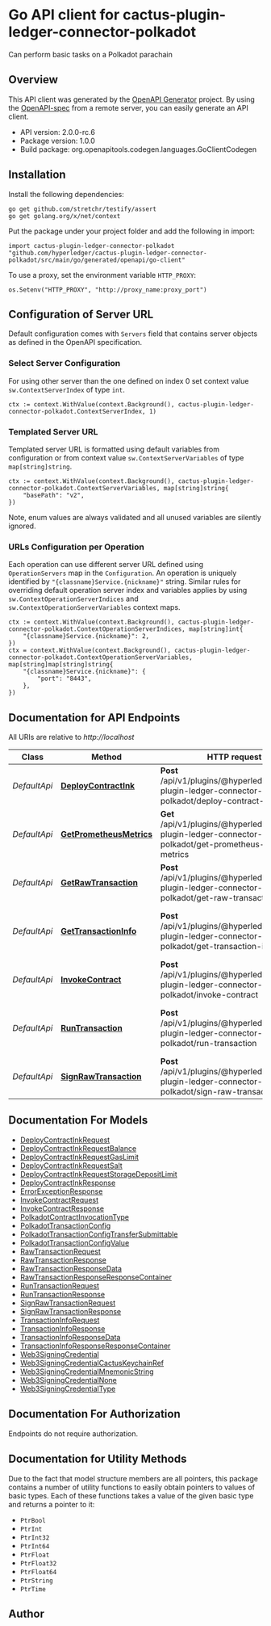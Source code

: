 # Go API client for cactus-plugin-ledger-connector-polkadot

Can perform basic tasks on a Polkadot parachain

## Overview
This API client was generated by the [OpenAPI Generator](https://openapi-generator.tech) project.  By using the [OpenAPI-spec](https://www.openapis.org/) from a remote server, you can easily generate an API client.

- API version: 2.0.0-rc.6
- Package version: 1.0.0
- Build package: org.openapitools.codegen.languages.GoClientCodegen

## Installation

Install the following dependencies:

```shell
go get github.com/stretchr/testify/assert
go get golang.org/x/net/context
```

Put the package under your project folder and add the following in import:

```golang
import cactus-plugin-ledger-connector-polkadot "github.com/hyperledger/cactus-plugin-ledger-connector-polkadot/src/main/go/generated/openapi/go-client"
```

To use a proxy, set the environment variable `HTTP_PROXY`:

```golang
os.Setenv("HTTP_PROXY", "http://proxy_name:proxy_port")
```

## Configuration of Server URL

Default configuration comes with `Servers` field that contains server objects as defined in the OpenAPI specification.

### Select Server Configuration

For using other server than the one defined on index 0 set context value `sw.ContextServerIndex` of type `int`.

```golang
ctx := context.WithValue(context.Background(), cactus-plugin-ledger-connector-polkadot.ContextServerIndex, 1)
```

### Templated Server URL

Templated server URL is formatted using default variables from configuration or from context value `sw.ContextServerVariables` of type `map[string]string`.

```golang
ctx := context.WithValue(context.Background(), cactus-plugin-ledger-connector-polkadot.ContextServerVariables, map[string]string{
	"basePath": "v2",
})
```

Note, enum values are always validated and all unused variables are silently ignored.

### URLs Configuration per Operation

Each operation can use different server URL defined using `OperationServers` map in the `Configuration`.
An operation is uniquely identified by `"{classname}Service.{nickname}"` string.
Similar rules for overriding default operation server index and variables applies by using `sw.ContextOperationServerIndices` and `sw.ContextOperationServerVariables` context maps.

```golang
ctx := context.WithValue(context.Background(), cactus-plugin-ledger-connector-polkadot.ContextOperationServerIndices, map[string]int{
	"{classname}Service.{nickname}": 2,
})
ctx = context.WithValue(context.Background(), cactus-plugin-ledger-connector-polkadot.ContextOperationServerVariables, map[string]map[string]string{
	"{classname}Service.{nickname}": {
		"port": "8443",
	},
})
```

## Documentation for API Endpoints

All URIs are relative to *http://localhost*

Class | Method | HTTP request | Description
------------ | ------------- | ------------- | -------------
*DefaultApi* | [**DeployContractInk**](docs/DefaultApi.md#deploycontractink) | **Post** /api/v1/plugins/@hyperledger/cactus-plugin-ledger-connector-polkadot/deploy-contract-ink | Deploys the ink! contract
*DefaultApi* | [**GetPrometheusMetrics**](docs/DefaultApi.md#getprometheusmetrics) | **Get** /api/v1/plugins/@hyperledger/cactus-plugin-ledger-connector-polkadot/get-prometheus-exporter-metrics | Get the Prometheus Metrics
*DefaultApi* | [**GetRawTransaction**](docs/DefaultApi.md#getrawtransaction) | **Post** /api/v1/plugins/@hyperledger/cactus-plugin-ledger-connector-polkadot/get-raw-transaction | Get raw unsigned transaction
*DefaultApi* | [**GetTransactionInfo**](docs/DefaultApi.md#gettransactioninfo) | **Post** /api/v1/plugins/@hyperledger/cactus-plugin-ledger-connector-polkadot/get-transaction-info | Get the necessary Transaction Info for a account
*DefaultApi* | [**InvokeContract**](docs/DefaultApi.md#invokecontract) | **Post** /api/v1/plugins/@hyperledger/cactus-plugin-ledger-connector-polkadot/invoke-contract | Invokes a contract on a polkadot ledger
*DefaultApi* | [**RunTransaction**](docs/DefaultApi.md#runtransaction) | **Post** /api/v1/plugins/@hyperledger/cactus-plugin-ledger-connector-polkadot/run-transaction | Executes a transaction on a Polkadot ledger
*DefaultApi* | [**SignRawTransaction**](docs/DefaultApi.md#signrawtransaction) | **Post** /api/v1/plugins/@hyperledger/cactus-plugin-ledger-connector-polkadot/sign-raw-transaction | sign the raw transaction


## Documentation For Models

 - [DeployContractInkRequest](docs/DeployContractInkRequest.md)
 - [DeployContractInkRequestBalance](docs/DeployContractInkRequestBalance.md)
 - [DeployContractInkRequestGasLimit](docs/DeployContractInkRequestGasLimit.md)
 - [DeployContractInkRequestSalt](docs/DeployContractInkRequestSalt.md)
 - [DeployContractInkRequestStorageDepositLimit](docs/DeployContractInkRequestStorageDepositLimit.md)
 - [DeployContractInkResponse](docs/DeployContractInkResponse.md)
 - [ErrorExceptionResponse](docs/ErrorExceptionResponse.md)
 - [InvokeContractRequest](docs/InvokeContractRequest.md)
 - [InvokeContractResponse](docs/InvokeContractResponse.md)
 - [PolkadotContractInvocationType](docs/PolkadotContractInvocationType.md)
 - [PolkadotTransactionConfig](docs/PolkadotTransactionConfig.md)
 - [PolkadotTransactionConfigTransferSubmittable](docs/PolkadotTransactionConfigTransferSubmittable.md)
 - [PolkadotTransactionConfigValue](docs/PolkadotTransactionConfigValue.md)
 - [RawTransactionRequest](docs/RawTransactionRequest.md)
 - [RawTransactionResponse](docs/RawTransactionResponse.md)
 - [RawTransactionResponseData](docs/RawTransactionResponseData.md)
 - [RawTransactionResponseResponseContainer](docs/RawTransactionResponseResponseContainer.md)
 - [RunTransactionRequest](docs/RunTransactionRequest.md)
 - [RunTransactionResponse](docs/RunTransactionResponse.md)
 - [SignRawTransactionRequest](docs/SignRawTransactionRequest.md)
 - [SignRawTransactionResponse](docs/SignRawTransactionResponse.md)
 - [TransactionInfoRequest](docs/TransactionInfoRequest.md)
 - [TransactionInfoResponse](docs/TransactionInfoResponse.md)
 - [TransactionInfoResponseData](docs/TransactionInfoResponseData.md)
 - [TransactionInfoResponseResponseContainer](docs/TransactionInfoResponseResponseContainer.md)
 - [Web3SigningCredential](docs/Web3SigningCredential.md)
 - [Web3SigningCredentialCactusKeychainRef](docs/Web3SigningCredentialCactusKeychainRef.md)
 - [Web3SigningCredentialMnemonicString](docs/Web3SigningCredentialMnemonicString.md)
 - [Web3SigningCredentialNone](docs/Web3SigningCredentialNone.md)
 - [Web3SigningCredentialType](docs/Web3SigningCredentialType.md)


## Documentation For Authorization

Endpoints do not require authorization.


## Documentation for Utility Methods

Due to the fact that model structure members are all pointers, this package contains
a number of utility functions to easily obtain pointers to values of basic types.
Each of these functions takes a value of the given basic type and returns a pointer to it:

* `PtrBool`
* `PtrInt`
* `PtrInt32`
* `PtrInt64`
* `PtrFloat`
* `PtrFloat32`
* `PtrFloat64`
* `PtrString`
* `PtrTime`

## Author



